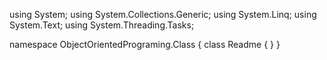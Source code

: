 ﻿using System;
using System.Collections.Generic;
using System.Linq;
using System.Text;
using System.Threading.Tasks;

namespace ObjectOrientedPrograming.Class
{
    class Readme
    {
    }
}
